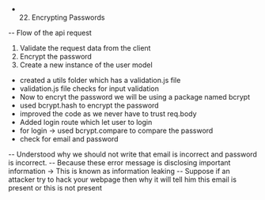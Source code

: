- 22. Encrypting Passwords

-- Flow of the api request
1. Validate the request data from the client
2. Encrypt the password
3. Create a new instance of the user model

- created a utils folder which has a validation.js file
- validation.js file checks for input validation
- Now to encryt the password we will be using a package named bcrypt
- used bcrypt.hash to encrypt the password
- improved the code as we never have to trust req.body
- Added login route which let user to login
- for login -> used bcrypt.compare to compare the password
- check for email and password

-- Understood why we should not write that email is incorrect and password is incorrect.
-- Because these error message is disclosing important information -> This is known as information leaking
-- Suppose if an attacker try to hack your webpage then why it will tell him this email is present or this is not present